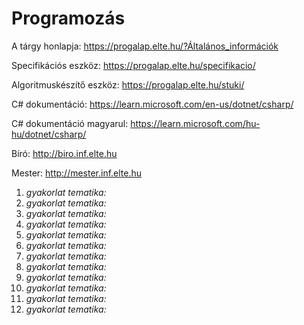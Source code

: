 # Programozás 

A tárgy honlapja: https://progalap.elte.hu/?Általános_információk

Specifikációs eszköz: https://progalap.elte.hu/specifikacio/

Algoritmuskészítő eszköz: https://progalap.elte.hu/stuki/

C# dokumentáció: https://learn.microsoft.com/en-us/dotnet/csharp/

C# dokumentáció magyarul: https://learn.microsoft.com/hu-hu/dotnet/csharp/

Bíró: http://biro.inf.elte.hu

Mester: http://mester.inf.elte.hu

1. *gyakorlat tematika:* 
2. *gyakorlat tematika:* 
3. *gyakorlat tematika:* 
4. *gyakorlat tematika:* 
5. *gyakorlat tematika:* 
6. *gyakorlat tematika:* 
7. *gyakorlat tematika:* 
8. *gyakorlat tematika:* 
9. *gyakorlat tematika:* 
10. *gyakorlat tematika:*
11. *gyakorlat tematika:* 
12. *gyakorlat tematika:*
